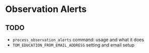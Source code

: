 # Observation Alerts

## TODO

* `process_observation_alerts` command: usage and what it does
* `TOM_EDUCATION_FROM_EMAIL_ADDRESS` setting and email setup
